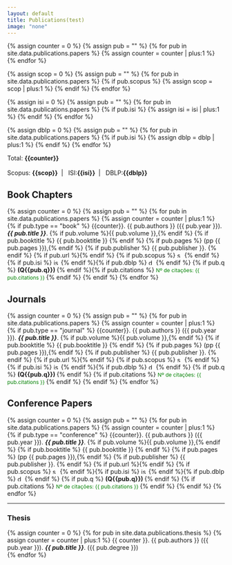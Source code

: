 ```yaml
---
layout: default
title: Publications(test)
image: "none"
---
```


{% assign counter = 0 %}
{% assign pub = "" %}
{% for pub in site.data.publications.papers %}
 {% assign counter = counter | plus:1 %}
{% endfor %}

{% assign scop = 0 %}
{% assign pub = "" %}
{% for pub in site.data.publications.papers %}
  {% if pub.scopus %}
    {% assign scop = scop | plus:1 %}
  {% endif %}
{% endfor %}

{% assign isi = 0 %}
{% assign pub = "" %}
{% for pub in site.data.publications.papers %}
  {% if pub.isi %}
    {% assign isi = isi | plus:1 %}
  {% endif %}
{% endfor %}

{% assign dblp = 0 %}
{% assign pub = "" %}
{% for pub in site.data.publications.papers %}
  {% if pub.isi %}
    {% assign dblp = dblp | plus:1 %}
  {% endif %}
{% endfor %}


Total: <strong>{{counter}}</strong><br><br>
Scopus: <strong>{{scop}}</strong>&nbsp;&nbsp;|&nbsp;&nbsp; ISI:<strong>{{isi}}</strong>&nbsp;&nbsp;|&nbsp;&nbsp; DBLP:<strong>{{dblp}}</strong>

## Book Chapters
{% assign counter = 0 %}
{% assign pub = "" %}
{% for pub in site.data.publications.papers %}
 {% assign counter = counter | plus:1 %}
  {% if pub.type == "book" %} {{counter}}. {{ pub.authors }} ({{ pub.year }}). _**{{ pub.title }}**_. {% if pub.volume %}{{ pub.volume }},{% endif %} {% if pub.booktitle %} {{ pub.booktitle }} {% endif %} {% if pub.pages %} (pp {{ pub.pages }}),{% endif %} {% if pub.publisher %} {{ pub.publisher }}. {% endif %} {% if pub.url %}<a href="{{ pub.url }}" target="_blank"><i class="fa fa-external-link" aria-hidden="true"></i></a>{% endif %} {% if pub.scopus %} <img src="../img/scopus.png" alt="scopus" name="scopus" height="13px"/> {% endif %}{% if pub.isi %} <img src="../img/isi.png" alt="isiwebofknowledge" height="13px"/> {% endif %}{% if pub.dblp %} <img src="../img/dblp.jpeg" alt="dblp" height="13px"/> {% endif %} {% if pub.q %} <strong> (Q{{pub.q}}) </strong> {% endif %}{% if pub.citations %} <span style='color: green; font-size: 12px;'> Nº de citações: {{ pub.citations }} </span> {% endif %} {% endif %}
{% endfor %}

## Journals

{% assign counter = 0 %}
{% assign pub = "" %}
{% for pub in site.data.publications.papers %}
 {% assign counter = counter | plus:1 %}
 {% if pub.type == "journal" %} {{counter}}. {{ pub.authors }} ({{ pub.year }}). _**{{ pub.title }}**_. {% if pub.volume %}{{ pub.volume }},{% endif %} {% if pub.booktitle %} {{ pub.booktitle }} {% endif %} {% if pub.pages %} (pp {{ pub.pages }}),{% endif %} {% if pub.publisher %} {{ pub.publisher }}. {% endif %} {% if pub.url %}<a href="{{ pub.url }}" target="_blank"><i class="fa fa-external-link" aria-hidden="true"></i></a>{% endif %} {% if pub.scopus %} <img src="../img/scopus.png" name="scopus" alt="scopus" height="13px"/> {% endif %}{% if pub.isi %} <img src="../img/isi.png" alt="isiwebofknowledge" height="13px"/> {% endif %}{% if pub.dblp %} <img src="../img/dblp.jpeg" alt="dblp" height="13px"/> {% endif %} {% if pub.q %} <strong> (Q{{pub.q}}) </strong> {% endif %} {% if pub.citations %} <span style='color: green; font-size: 12px;'> Nº de citações: {{ pub.citations }} </span> {% endif %}  {% endif %}
{% endfor %}


## Conference Papers

{% assign counter = 0 %}
{% assign pub = "" %}
{% for pub in site.data.publications.papers %}
 {% assign counter = counter | plus:1 %}
  {% if pub.type == "conference" %} {{counter}}. {{ pub.authors }} ({{ pub.year }}). _**{{ pub.title }}**_. {% if pub.volume %}{{ pub.volume }},{% endif %} {% if pub.booktitle %} {{ pub.booktitle }} {% endif %} {% if pub.pages %} (pp {{ pub.pages }}),{% endif %} {% if pub.publisher %} {{ pub.publisher }}. {% endif %} {% if pub.url %}<a href="{{ pub.url }}" target="_blank"><i class="fa fa-external-link" aria-hidden="true"></i></a>{% endif %} {% if pub.scopus %} <img src="../img/scopus.png" alt="scopus" name="scopus" height="13px"/> {% endif %}{% if pub.isi %} <img src="../img/isi.png" alt="isiwebofknowledge" height="13px"/> {% endif %}{% if pub.dblp %} <img src="../img/dblp.jpeg" alt="dblp" height="13px"/> {% endif %} {% if pub.q %} <strong> (Q{{pub.q}}) </strong> {% endif %} {% if pub.citations %} <span style='color: green; font-size: 12px;'> Nº de citações: {{ pub.citations }} </span> {% endif %}  {% endif %}
{% endfor %}



---

### Thesis
{% assign counter = 0 %}
{% for pub in site.data.publications.thesis %}
 {% assign counter = counter | plus:1 %}
  {{ counter }}. {{ pub.authors }} ({{ pub.year }}). _**{{ pub.title }}**_. ({{ pub.degree }}) <a href="{{ pub.url }}" target="_blank"><i class="fa fa-external-link" aria-hidden="true"></i></a>  
{% endfor %}